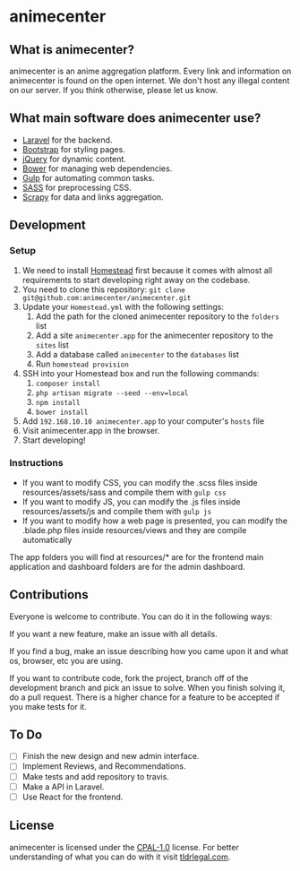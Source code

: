 # animecenter

## What is animecenter?

animecenter is an anime aggregation platform. Every link and information on animecenter is found on the open internet. 
We don't host any illegal content on our server. If you think otherwise, please let us know.

## What main software does animecenter use?

- [Laravel](http://laravel.com) for the backend.
- [Bootstrap](https://getbootstrap.com) for styling pages.
- [jQuery](https://jquery.con) for dynamic content.
- [Bower](http://bower.io) for managing web dependencies.
- [Gulp](http://gulpjs.com) for automating common tasks.
- [SASS](http://sass-lang.com) for preprocessing CSS.
- [Scrapy](https://scrapy.org) for data and links aggregation.

## Development

### Setup

1. We need to install [Homestead](http://laravel.com/docs/homestead) first because it comes with almost all 
requirements to start developing right away on the codebase.
2. You need to clone this repository: `git clone git@github.com:animecenter/animecenter.git`
3. Update your `Homestead.yml` with the following settings:
    1. Add the path for the cloned animecenter repository to the `folders` list
    2. Add a site `animecenter.app` for the animecenter repository to the `sites` list
    3. Add a database called `animecenter` to the `databases` list
    4. Run `homestead provision`
4. SSH into your Homestead box and run the following commands:
    1. `composer install`
    2. `php artisan migrate --seed --env=local`
    3. `npm install`
    4. `bower install`
5. Add `192.168.10.10 animecenter.app` to your computer's `hosts` file
6. Visit animecenter.app in the browser.
7. Start developing!

### Instructions

- If you want to modify CSS, you can modify the .scss files inside resources/assets/sass and compile them with `gulp css`
- If you want to modify JS, you can modify the .js files inside resources/assets/js and compile them with `gulp js`
- If you want to modify how a web page is presented, you can modify the .blade.php files inside resources/views and they are compile automatically

The app folders you will find at resources/* are for the frontend main application and dashboard folders are for the admin dashboard.

## Contributions

Everyone is welcome to contribute. You can do it in the following ways:

If you want a new feature, make an issue with all details.

If you find a bug, make an issue describing how you came upon it and what os, browser, etc you are using.

If you want to contribute code, fork the project, branch off of the development branch and pick an issue to solve. 
When you finish solving it, do a pull request. There is a higher chance for a feature to be accepted if you make tests for it.

## To Do

- [ ] Finish the new design and new admin interface.
- [ ] Implement Reviews, and Recommendations.
- [ ] Make tests and add repository to travis.
- [ ] Make a API in Laravel.
- [ ] Use React for the frontend.

## License

animecenter is licensed under the [CPAL-1.0](http://opensource.org/licenses/CPAL-1.0) license.
For better understanding of what you can do with it visit [tldrlegal.com](https://tldrlegal.com/license/common-public-attribution-license-version-1.0-(cpal-1.0)).

